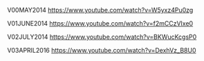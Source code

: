 

V00MAY2014
https://www.youtube.com/watch?v=W5yxz4Pu0zg


V01JUNE2014
https://www.youtube.com/watch?v=f2mCCzVIxe0

V02JULY2014
https://www.youtube.com/watch?v=BKWucKcgsP0


V03APRIL2016
https://www.youtube.com/watch?v=DexhVz_B8U0
